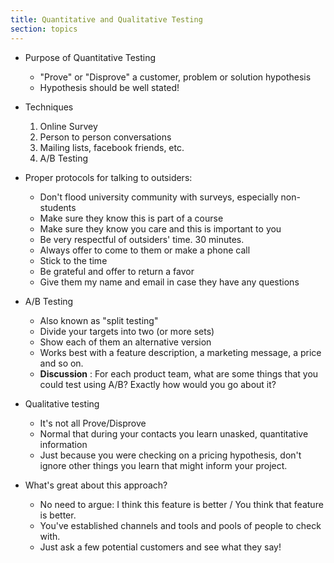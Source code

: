 ```yaml
---
title: Quantitative and Qualitative Testing
section: topics
---
```


* Purpose of Quantitative Testing
	* "Prove" or "Disprove" a customer, problem or solution hypothesis
	* Hypothesis should be well stated!

* Techniques
	1. Online Survey
	1. Person to person conversations
	1. Mailing lists, facebook friends, etc.
	1. A/B Testing

* Proper protocols for talking to outsiders:
	* Don't flood university community with surveys, especially non-students
	* Make sure they know this is part of a course
	* Make sure they know you care and this is important to you
	* Be very respectful of outsiders' time. 30 minutes.
	* Always offer to come to them or make a phone call
	* Stick to the time
	* Be grateful and offer to return a favor
	* Give them my name and email in case they have any questions

* A/B Testing
	* Also known as "split testing"
	* Divide your targets into two (or more sets)
	* Show each of them an alternative version
	* Works best with a feature description, a marketing message, a price and so on.
	* __Discussion__ : For each product team, what are some things that you could test using A/B? Exactly how would you go about it?

* Qualitative testing
	* It's not all Prove/Disprove
	* Normal that during your contacts you learn unasked, quantitative information
	* Just because you were checking on a pricing hypothesis, don't ignore other things you learn that might inform your project.

* What's great about this approach?
	* No need to argue: I think this feature is better / You think that feature is better.
	* You've established channels and tools and pools of people to check with.
	* Just ask a few potential customers and see what they say!